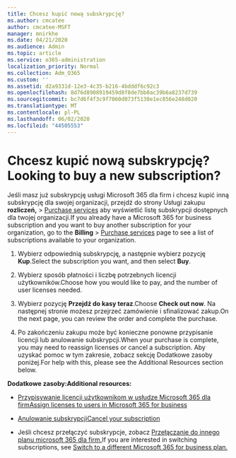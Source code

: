```yaml
---
title: Chcesz kupić nową subskrypcję?
ms.author: cmcatee
author: cmcatee-MSFT
manager: mnirkhe
ms.date: 04/21/2020
ms.audience: Admin
ms.topic: article
ms.service: o365-administration
localization_priority: Normal
ms.collection: Adm_O365
ms.custom: ''
ms.assetid: d2a9331d-12e3-4c35-b216-4bdddf6c92c3
ms.openlocfilehash: 8d76d8908919459d8f8de7bb0ac39b6a8237d739
ms.sourcegitcommit: bc7d6f4f3c9f7060d073f5130e1ec856e248d020
ms.translationtype: MT
ms.contentlocale: pl-PL
ms.lasthandoff: 06/02/2020
ms.locfileid: "44505553"
---
```

# <a name="looking-to-buy-a-new-subscription"></a><span data-ttu-id="0eac6-102">Chcesz kupić nową subskrypcję?</span><span class="sxs-lookup"><span data-stu-id="0eac6-102">Looking to buy a new subscription?</span></span>

<span data-ttu-id="0eac6-103">Jeśli masz już subskrypcję usługi Microsoft 365 dla firm i chcesz kupić inną subskrypcję dla swojej organizacji, przejdź do strony Usługi zakupu **rozliczeń,** \> [Purchase services](https://go.microsoft.com/fwlink/p/?linkid=868433) aby wyświetlić listę subskrypcji dostępnych dla twojej organizacji.</span><span class="sxs-lookup"><span data-stu-id="0eac6-103">If you already have a Microsoft 365 for business subscription and you want to buy another subscription for your organization, go to the **Billing** \> [Purchase services](https://go.microsoft.com/fwlink/p/?linkid=868433) page to see a list of subscriptions available to your organization.</span></span>
 
1. <span data-ttu-id="0eac6-104">Wybierz odpowiednią subskrypcję, a następnie wybierz pozycję **Kup**.</span><span class="sxs-lookup"><span data-stu-id="0eac6-104">Select the subscription you want, and then select **Buy**.</span></span>

2. <span data-ttu-id="0eac6-105">Wybierz sposób płatności i liczbę potrzebnych licencji użytkowników.</span><span class="sxs-lookup"><span data-stu-id="0eac6-105">Choose how you would like to pay, and the number of user licenses needed.</span></span>

3. <span data-ttu-id="0eac6-106">Wybierz pozycję **Przejdź do kasy teraz**.</span><span class="sxs-lookup"><span data-stu-id="0eac6-106">Choose **Check out now**.</span></span> <span data-ttu-id="0eac6-107">Na następnej stronie możesz przejrzeć zamówienie i sfinalizować zakup.</span><span class="sxs-lookup"><span data-stu-id="0eac6-107">On the next page, you can review the order and complete the purchase.</span></span>

4. <span data-ttu-id="0eac6-108">Po zakończeniu zakupu może być konieczne ponowne przypisanie licencji lub anulowanie subskrypcji.</span><span class="sxs-lookup"><span data-stu-id="0eac6-108">When your purchase is complete, you may need to reassign licenses or cancel a subscription.</span></span> <span data-ttu-id="0eac6-109">Aby uzyskać pomoc w tym zakresie, zobacz sekcję Dodatkowe zasoby poniżej.</span><span class="sxs-lookup"><span data-stu-id="0eac6-109">For help with this, please see the Additional Resources section below.</span></span>

 <span data-ttu-id="0eac6-110">**Dodatkowe zasoby:**</span><span class="sxs-lookup"><span data-stu-id="0eac6-110">**Additional resources:**</span></span>
  
- [<span data-ttu-id="0eac6-111">Przypisywanie licencji użytkownikom w usłudze Microsoft 365 dla firm</span><span class="sxs-lookup"><span data-stu-id="0eac6-111">Assign licenses to users in Microsoft 365 for business</span></span>](https://docs.microsoft.com/microsoft-365/admin/add-users/add-users)
    
- [<span data-ttu-id="0eac6-112">Anulowanie subskrypcji</span><span class="sxs-lookup"><span data-stu-id="0eac6-112">Cancel your subscription</span></span>](https://docs.microsoft.com/microsoft-365/commerce/subscriptions/cancel-your-subscription)
    
- <span data-ttu-id="0eac6-113">Jeśli chcesz przełączyć subskrypcje, zobacz [Przełączanie do innego planu microsoft 365 dla firm.](https://docs.microsoft.com/microsoft-365/commerce/subscriptions/switch-to-a-different-plan)</span><span class="sxs-lookup"><span data-stu-id="0eac6-113">If you are interested in switching subscriptions, see [Switch to a different Microsoft 365 for business plan.](https://docs.microsoft.com/microsoft-365/commerce/subscriptions/switch-to-a-different-plan)</span></span>